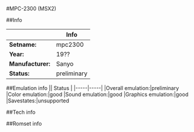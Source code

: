 #MPC-2300 (MSX2)

##Info

||Info|
|-----|-----|
|**Setname:**|mpc2300
|**Year:**|19??
|**Manufacturer:**|Sanyo
|**Status:**|preliminary

##Emulation info
|| Status |
|-----|-----|
|Overall emulation:|preliminary
|Color emulation:|good
|Sound emulation:|good
|Graphics emulation:|good
|Savestates:|unsupported

##Tech info

##Romset info

<!--- START OF EDITED COMMENT DO NOT TOUCH TEXT ABOVE-->
